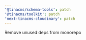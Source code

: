 ```yaml
---
'@tinacms/schema-tools': patch
'@tinacms/toolkit': patch
'next-tinacms-cloudinary': patch
---
```


Remove unused deps from monorepo
